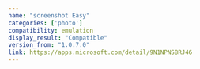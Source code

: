 ```yaml
---
name: "screenshot Easy"
categories: ['photo']
compatibility: emulation
display_result: "Compatible"
version_from: "1.0.7.0"
link: https://apps.microsoft.com/detail/9N1NPNS8RJ46
---
```

